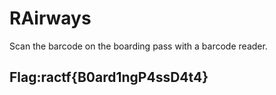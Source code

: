 # RAirways

Scan the barcode on the boarding pass with a barcode reader.

## Flag:ractf{B0ard1ngP4ssD4t4}

